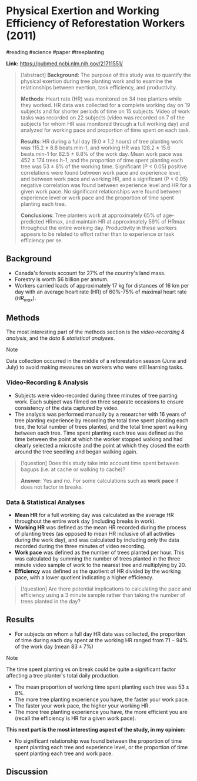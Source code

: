 # Physical Exertion and Working Efficiency of Reforestation Workers (2011)
#reading #science #paper #treeplanting

**Link:** https://pubmed.ncbi.nlm.nih.gov/21711551/

>[!abstract]
>**Background**: The purpose of this study was to quantify the physical exertion during tree planting work and to examine the relationships between exertion, task efficiency, and productivity.
>
>**Methods**: Heart rate (HR) was monitored on 34 tree planters while they worked. HR data was collected for a complete working day on 19 subjects and for shorter periods of time on 15 subjects. Video of work tasks was recorded on 22 subjects (video was recorded on 7 of the subjects for whom HR was monitored through a full working day) and analyzed for working pace and proportion of time spent on each task.
>
>**Results**: HR during a full day (9.0 ± 1.2 hours) of tree planting work was 115.2 ± 8.8 beats.min-1, and working HR was 128.2 ± 15.6 beats.min-1 for 82.5 ± 6.8% of the work day. Mean work pace was 452 ± 174 trees.h-1, and the proportion of time spent planting each tree was 53 ± 8% of the working time. Significant (P < 0.05) positive correlations were found between work pace and experience level, and between work pace and working HR, and a significant (P < 0.05) negative correlation was found between experience level and HR for a given work pace. No significant relationships were found between experience level or work pace and the proportion of time spent planting each tree.
>
>**Conclusions**: Tree planters work at approximately 65% of age-predicted HRmax, and maintain HR at approximately 59% of HRmax throughout the entire working day. Productivity in these workers appears to be related to effort rather than to experience or task efficiency per se.


## Background
- Canada's forests account for 27% of the country's land mass.
- Forestry is worth $6 billion per annum.
- Workers carried loads of approximately 17 kg for distances of 16 km per day with an average heart rate (HR) of 60%-75% of maximal heart rate ($HR_{max}$).

## Methods
The most interesting part of the methods section is the *video-recording & analysis*, and the *data & statistical analyses*.

>[!note]
> Data collection occurred in the middle of a reforestation season (June and July) to avoid making measures on workers who were still learning tasks.

### Video-Recording & Analysis
- Subjects were video-recorded during three minutes of tree panting work. Each subject was filmed on three separate occasions to ensure consistency of the data captured by video.
- The analysis was performed manually by a researcher with 16 years of tree planting experience by recording the total time spent planting each tree, the total number of trees planted, and the total time spent walking between each tree. Time spent planting each tree was defined as the time between the point at which the worker stopped walking and had clearly selected a microsite and the point at which they closed the earth around the tree seedling and began walking again.

>[!question]
> Does this study take into account time spent between bagups (i.e. at cache or walking to cache)?
>
> **Answer**: Yes and no. For some calculations such as **work pace** it does not factor in breaks.

### Data & Statistical Analyses
- **Mean HR** for a full working day was calculated as the average HR throughout the entire work day (including breaks in work).
- **Working HR** was defined as the mean HR recorded during the process of planting trees (as opposed to mean HR inclusive of all activities during the work day), and was calculated by including only the data recorded during the three minutes of video recording.
- **Work pace** was defined as the number of trees planted per hour. This was calculated by summing the number of trees planted in the three minute video sample of work to the nearest tree and multiplying by 20.
- **Efficiency** was defined as the quotient of HR divided by the working pace, with a lower quotient indicating a higher efficiency.

>[!question]
>Are there potential implications to calculating the pace and efficiency using a 3 minute sample rather than taking the number of trees planted in the day?

## Results
- For subjects on whom a full day HR data was collected, the proportion of time during each day spent at the working HR ranged from $71 - 94$% of the work day (mean $83 \pm 7$%)

>[!note]
>The time spent planting vs on break could be quite a significant factor affecting a tree planter's total daily production.

- The mean proportion of working time spent planting each tree was $53 \pm 8$%. 
- The more tree planting experience you have, the faster your work pace.
- The faster your work pace, the higher your working HR.
- The more tree planting experience you have, the more efficient you are (recall the efficiency is HR for a given work pace).

**This next part is the most interesting aspect of the study, in my opinion:**
- No significant relationship was found between the proportion of time spent planting each tree and experience level, or the proportion of time spent planting each tree and work pace.

## Discussion

